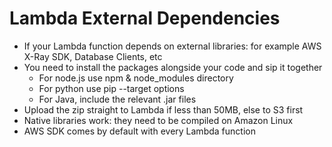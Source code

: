 # Lambda External Dependencies

- If your Lambda function depends on external libraries: for example AWS X-Ray SDK, Database Clients, etc
- You need to install the packages alongside your code and sip it together
    - For node.js use npm & node_modules directory
    - For python use pip --target options
    - For Java, include the relevant .jar files
- Upload the zip straight to Lambda if less than 50MB, else to S3 first
- Native libraries work: they need to be compiled on Amazon Linux
- AWS SDK comes by default with every Lambda function

